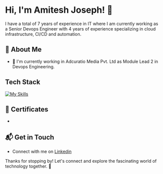# Hi, I'm Amitesh Joseph! 👋

I have a total of 7 years of experience in IT where I am currently working as a Senior Devops Engineer with 4 years of experience specializing in cloud infrastructure, CI/CD and automation.

## 🚀 About Me

- 🔭 I'm currently working in Adcuratio Media Pvt. Ltd as Module Lead 2 in Devops Engineering.


## Tech Stack
[![My Skills](https://skillicons.dev/icons?i=aws,docker,dynamodb,fastapi,git,github,githubactions,grafana,jenkins,kafka,kubernetes,linux,mongodb,postgres,mysql,nginx,powershell,py,prometheus)](https://skillicons.dev)



## 🌱 Certificates
-




## 📬 Get in Touch

- Connect with me on [Linkedin](https://www.linkedin.com/in/amitesh-joseph-598b6b341/)

Thanks for stopping by! Let's connect and explore the fascinating world of technology together. 🚀



<!--

Here are some ideas to get you started:

- 🔭 I’m currently working on ...
- 🌱 I’m currently learning ...
- 👯 I’m looking to collaborate on ...
- 🤔 I’m looking for help with ...
- 💬 Ask me about ...
- 📫 How to reach me: ...
- 😄 Pronouns: ...
- ⚡ Fun fact: ...
-->
